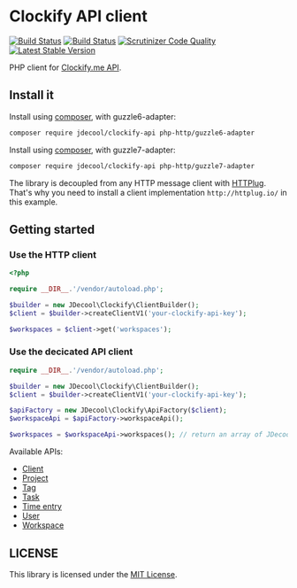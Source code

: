 Clockify API client
====================

[![Build Status](https://travis-ci.org/jdecool/clockify-api.svg?branch=master)](https://travis-ci.org/jdecool/clockify-api?branch=master)
[![Build Status](https://img.shields.io/endpoint.svg?url=https%3A%2F%2Factions-badge.atrox.dev%2Fjdecool%2Fclockify-api%2Fbadge%3Fref%3Dmaster&style=flat)](https://actions-badge.atrox.dev/jdecool/clockify-api/goto?ref=master)
[![Scrutinizer Code Quality](https://scrutinizer-ci.com/g/jdecool/clockify-api/badges/quality-score.png?b=master)](https://scrutinizer-ci.com/g/jdecool/clockify-api/?branch=master)
[![Latest Stable Version](https://poser.pugx.org/jdecool/clockify-api/v/stable.png)](https://packagist.org/packages/jdecool/clockify-api)

PHP client for [Clockify.me API](https://clockify.me/developers-api).

## Install it

Install using [composer](https://getcomposer.org), with guzzle6-adapter:

```bash
composer require jdecool/clockify-api php-http/guzzle6-adapter
```

Install using [composer](https://getcomposer.org), with guzzle7-adapter:

```bash
composer require jdecool/clockify-api php-http/guzzle7-adapter
```

The library is decoupled from any HTTP message client with [HTTPlug](http://httplug.io). That's why you need to install a client implementation `http://httplug.io/` in this example.

## Getting started

### Use the HTTP client

```php
<?php

require __DIR__.'/vendor/autoload.php';

$builder = new JDecool\Clockify\ClientBuilder();
$client = $builder->createClientV1('your-clockify-api-key');

$workspaces = $client->get('workspaces');
```

### Use the decicated API client

```php
require __DIR__.'/vendor/autoload.php';

$builder = new JDecool\Clockify\ClientBuilder();
$client = $builder->createClientV1('your-clockify-api-key');

$apiFactory = new JDecool\Clockify\ApiFactory($client);
$workspaceApi = $apiFactory->workspaceApi();

$workspaces = $workspaceApi->workspaces(); // return an array of JDecool\Clockify\Model\WorkspaceDto
```

Available APIs:

* [Client](https://clockify.me/developers-api#tag-Client)
* [Project](https://clockify.me/developers-api#tag-Project)
* [Tag](https://clockify.me/developers-api#tag-Tag)
* [Task](https://clockify.me/developers-api#tag-Task)
* [Time entry](https://clockify.me/developers-api#tag-Time-entry)
* [User](https://clockify.me/developers-api#tag-User)
* [Workspace](https://clockify.me/developers-api#tag-Workspace)

## LICENSE

This library is licensed under the [MIT License](LICENSE).

